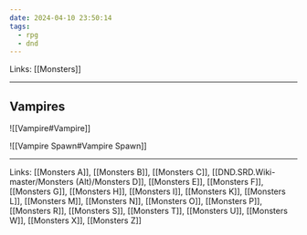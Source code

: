 ```yaml
---
date: 2024-04-10 23:50:14
tags:
  - rpg
  - dnd
---
```

Links: [[Monsters]]

---

## Vampires

![[Vampire#Vampire]]

![[Vampire Spawn#Vampire Spawn]]

---
Links: [[Monsters A]], [[Monsters B]], [[Monsters C]], [[DND.SRD.Wiki-master/Monsters (Alt)/Monsters D]], [[Monsters E]], [[Monsters F]], [[Monsters G]], [[Monsters H]], [[Monsters I]], [[Monsters K]], [[Monsters L]], [[Monsters M]], [[Monsters N]], [[Monsters O]], [[Monsters P]], [[Monsters R]], [[Monsters S]], [[Monsters T]], [[Monsters U]], [[Monsters W]], [[Monsters X]], [[Monsters Z]]
